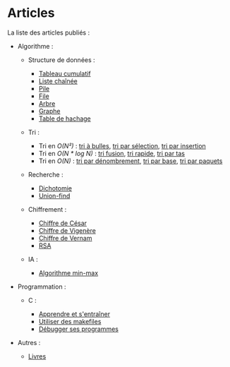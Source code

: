 Articles
========


La liste des articles publiés :

- Algorithme :

    - Structure de données :

         - [Tableau cumulatif](http://napnac.ga/algo/structure/tableau_cumulatif.html)
         - [Liste chaînée](http://napnac.ga/algo/structure/liste_chainee.html)
         - [Pile](http://napnac.ga/algo/structure/pile.html)
         - [File](http://napnac.ga/algo/structure/file.html)
         - [Arbre](http://napnac.ga/algo/structure/arbre.html)
         - [Graphe](http://napnac.ga/algo/structure/graphe.html)
         - [Table de hachage ](http://napnac.ga/algo/structure/table_hachage.html)

    - Tri :

         - Tri en *O(N²)* : [tri à bulles](http://napnac.ga/algo/tri/tri_bulles.html), [tri par sélection](http://napnac.ga/algo/tri/tri_selection.html), [tri par insertion](http://napnac.ga/algo/tri/tri_insertion.html)
         - Tri en *O(N \* log N)* : [tri fusion](http://napnac.ga/algo/tri/tri_fusion.html), [tri rapide](http://napnac.ga/algo/tri/tri_rapide.html), [tri par tas](http://napnac.ga/algo/tri/tri_tas.html)
         - Tri en *O(N)* : [tri par dénombrement](http://napnac.ga/algo/tri/tri_denombrement.html), [tri par base](http://napnac.ga/algo/tri/tri_base.html), [tri par paquets](http://napnac.ga/algo/tri/tri_paquets.html)

    - Recherche :

         - [Dichotomie](http://napnac.ga/algo/recherche/dichotomie.html)
         - [Union-find](http://napnac.ga/algo/recherche/union_find.html)

    - Chiffrement :

         - [Chiffre de César](http://napnac.ga/algo/chiffrement/chiffre_cesar.html)
         - [Chiffre de Vigenère](http://napnac.ga/algo/chiffrement/chiffre_vigenere.html)
         - [Chiffre de Vernam](http://napnac.ga/algo/chiffrement/chiffre_vernam.html)
         - [RSA](http://napnac.ga/algo/chiffrement/rsa.html)

    - IA :

         - [Algorithme min-max](http://napnac.ga/algo/ia/minmax.html)

- Programmation :

    - C :

         - [Apprendre et s'entraîner](http://napnac.ga/prog/c/apprendre_entrainer.html)
         - [Utiliser des makefiles](http://napnac.ga/prog/c/makefiles.html)
         - [Débugger ses programmes](http://napnac.ga/prog/c/debugger.html)

- Autres :

    - [Livres](http://napnac.ga/livres.html)
